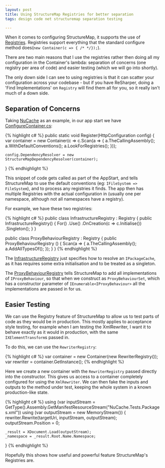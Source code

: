 ```yaml
---
layout: post
title: Using StructureMap Registries for better separation
tags: design code net structuremap separation testing

---
```


When it comes to configuring StructureMap, it supports the use of [Registries][structuremap-registries].  Registries support everything that the standard configure method does(`new Container(c => { /* */});`).

There are two main reasons that I use the registries rather then doing all my configuration in the Container's lambda:  separation of concerns (one registry per area of code) and easier testing (which we will go into shortly).

The only down side I can see to using registries is that it can scatter your configuration across your codebase - but if you have ReSharper, doing a 'Find Implementations' on `Registry` will find them all for you, so it really isn't much of a down side.

## Separation of Concerns

Taking [NuCache][github-nucache] as an example, in our app start we have [ConfigureContainer.cs][github-nucache-configurecontainers]:

{% highlight c# %}
public static void Register(HttpConfiguration config)
{
	var container = new Container(c => c.Scan(a =>
	{
		a.TheCallingAssembly();
		a.WithDefaultConventions();
		a.LookForRegistries();
	}));

	config.DependencyResolver = new StructureMapDependencyResolver(container);
}
{% endhighlight %}

This snippet of code gets called as part of the AppStart, and tells StructureMap to use the default conventions (eg: `IFileSystem => FileSystem`), and to process any registries it finds.  The app then has multiple Registries with the actual configuration in (usually one per namespace, although not all namespaces have a registry).

For example, we have these two registries:

{% highlight c# %}
public class InfrastructureRegistry : Registry
{
	public InfrastructureRegistry()
	{
		For<IPackageCache>()
			.Use<FileSystemPackageCache>()
			.OnCreation(c => c.Initialise())
			.Singleton();
	}
}

public class ProxyBehaviourRegistry : Registry
{
	public ProxyBehaviourRegistry ()
	{
		Scan(a =>
		{
			a.TheCallingAssembly();
			a.AddAllTypesOf<IProxyBehaviour>();
		});
	}
}
{% endhighlight %}

The [InfrastructureRegistry][github-nucache-infrastructureregistry] just specifies how to resolve an `IPackageCache`, as it has requires some extra initialisation and to be treated as a singleton.

The [ProxyBehaviourRegistry][github-nucache-proxyregistry] tells StructureMap to add all implementations of `IProxyBehaviour`, so that when we construct as `ProxyBehaviourSet`, which has a constructor parameter of `IEnumerable<IProxyBehaviour>` all the implementations are passed in for us.

## Easier Testing

We can use the Registry feature of StructureMap to allow us to test parts of code as they would be in production.  This mostly applies to acceptance style testing, for example when I am testing the XmlRewriter, I want it to behave exactly as it would in production, with the same `IXElementTransform`s passed in.

To do this, we can use the `RewriterRegistry`:

{% highlight c# %}
var container = new Container(new RewriterRegistry());
var rewriter = container.GetInstance<XmlRewriter>();
{% endhighlight %}

Here we create a new container with the `RewriterRegistry` passed directly into the constructor.  This gives us access to a container completely configured for using the `XmlRewriter`.  We can then fake the inputs and outputs to the method under test, keeping the whole system in a known production-like state.

{% highlight c# %}
using (var inputStream = GetType().Assembly.GetManifestResourceStream("NuCache.Tests.Packages.xml"))
using (var outputStream = new MemoryStream())
{
	rewriter.Rewrite(targetUri, inputStream, outputStream);
	outputStream.Position = 0;

	_result = XDocument.Load(outputStream);
	_namespace = _result.Root.Name.Namespace;
}
{% endhighlight %}

Hopefully this shows how useful and powerful feature StructureMap's Registries are.


[github-nucache]: https://github.com/Pondidum/NuCache
[github-nucache-configurecontainers]: https://github.com/Pondidum/NuCache/blob/master/NuCache/App_Start/ConfigureContainer.cs
[github-nucache-infrastructureregistry]: https://github.com/Pondidum/NuCache/blob/master/NuCache/Infrastructure/InfrastructureRegistry.cs
[github-nucache-proxyregistry]: https://github.com/Pondidum/NuCache/blob/master/NuCache/ProxyBehaviour/ProxyBehaviourRegistry.cs
[structuremap-registries]: http://fubuworld.com/structuremap/registration/registry-dsl/
